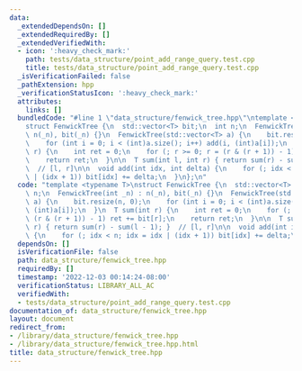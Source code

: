 ```yaml
---
data:
  _extendedDependsOn: []
  _extendedRequiredBy: []
  _extendedVerifiedWith:
  - icon: ':heavy_check_mark:'
    path: tests/data_structure/point_add_range_query.test.cpp
    title: tests/data_structure/point_add_range_query.test.cpp
  _isVerificationFailed: false
  _pathExtension: hpp
  _verificationStatusIcon: ':heavy_check_mark:'
  attributes:
    links: []
  bundledCode: "#line 1 \"data_structure/fenwick_tree.hpp\"\ntemplate <typename T>\n\
    struct FenwickTree {\n  std::vector<T> bit;\n  int n;\n  FenwickTree(int _n) :\
    \ n(_n), bit(_n) {}\n  FenwickTree(std::vector<T> a) {\n    bit.resize(n, 0);\n\
    \    for (int i = 0; i < (int)a.size(); i++) add(i, (int)a[i]);\n  }\n  T sum(int\
    \ r) {\n    int ret = 0;\n    for (; r >= 0; r = (r & (r + 1)) - 1) ret += bit[r];\n\
    \    return ret;\n  }\n\n  T sum(int l, int r) { return sum(r) - sum(l - 1); }\
    \  // [l, r]\n\n  void add(int idx, int delta) {\n    for (; idx < n; idx = idx\
    \ | (idx + 1)) bit[idx] += delta;\n  }\n};\n"
  code: "template <typename T>\nstruct FenwickTree {\n  std::vector<T> bit;\n  int\
    \ n;\n  FenwickTree(int _n) : n(_n), bit(_n) {}\n  FenwickTree(std::vector<T>\
    \ a) {\n    bit.resize(n, 0);\n    for (int i = 0; i < (int)a.size(); i++) add(i,\
    \ (int)a[i]);\n  }\n  T sum(int r) {\n    int ret = 0;\n    for (; r >= 0; r =\
    \ (r & (r + 1)) - 1) ret += bit[r];\n    return ret;\n  }\n\n  T sum(int l, int\
    \ r) { return sum(r) - sum(l - 1); }  // [l, r]\n\n  void add(int idx, int delta)\
    \ {\n    for (; idx < n; idx = idx | (idx + 1)) bit[idx] += delta;\n  }\n};"
  dependsOn: []
  isVerificationFile: false
  path: data_structure/fenwick_tree.hpp
  requiredBy: []
  timestamp: '2022-12-03 00:14:24-08:00'
  verificationStatus: LIBRARY_ALL_AC
  verifiedWith:
  - tests/data_structure/point_add_range_query.test.cpp
documentation_of: data_structure/fenwick_tree.hpp
layout: document
redirect_from:
- /library/data_structure/fenwick_tree.hpp
- /library/data_structure/fenwick_tree.hpp.html
title: data_structure/fenwick_tree.hpp
---
```


